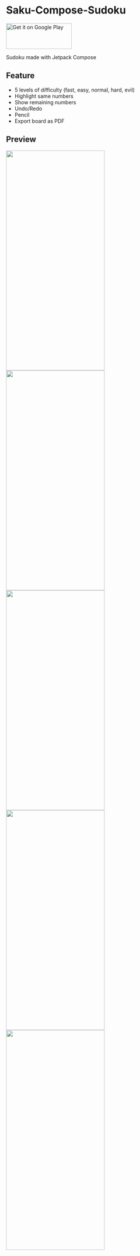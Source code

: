 # Saku-Compose-Sudoku

<a href='https://play.google.com/store/apps/details?id=com.anafthdev.saku'><img alt='Get it on Google Play' src='https://play.google.com/intl/en_us/badges/images/generic/en_badge_web_generic.png' height="70" width="180"/></a>

Sudoku made with Jetpack Compose

## Feature
- 5 levels of difficulty (fast, easy, normal, hard, evil)
- Highlight same numbers
- Show remaining numbers
- Undo/Redo
- Pencil
- Export board as PDF

## Preview
<p float="left">
  <img src="https://github.com/kafri8889/Saku-Compose-Sudoku/blob/master/img/ss1.jpg" height="600" width="270" >
  <img src="https://github.com/kafri8889/Saku-Compose-Sudoku/blob/master/img/ss2.jpg" height="600" width="270" >
  <img src="https://github.com/kafri8889/Saku-Compose-Sudoku/blob/master/img/ss3.jpg" height="600" width="270" >
  <img src="https://github.com/kafri8889/Saku-Compose-Sudoku/blob/master/img/ss4.jpg" height="600" width="270" >
  <img src="https://github.com/kafri8889/Saku-Compose-Sudoku/blob/master/img/ss5.jpg" height="600" width="270" >
</p>
